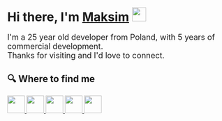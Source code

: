 <h1 align="left">Hi there, I'm <a href="https://github.com/moxemus">Maksim</a> <img
src="https://github.com/blackcater/blackcater/raw/main/images/Hi.gif" height="32" /></h1>

<!-- Dinosaur 🦕 -->

<p style="font-size: 18px">
   <!-- Welcome to my profile! <br>-->
    I'm a 25 year old developer from Poland, with 5 years of commercial development.<br>
    Thanks for visiting and I'd love to connect.
</p>

<h2 align="left">🔍 Where to find me</h3>    

<div align="left">
<a href="https://www.linkedin.com/in/moxemus/">
  <img src="https://img.shields.io/badge/linkedin-%230077B5.svg?style=for-the-badge&logo=linkedin&logoColor=white)" height="40" />
</a>
<a href="mailto:maksim.part@gmail.com">
  <img src="https://img.shields.io/badge/Gmail-D14836?style=for-the-badge&logo=gmail&logoColor=white" height="40" />
</a>
<a href="https://t.me/moxemus">
  <img src="https://img.shields.io/badge/Telegram-2CA5E0?style=for-the-badge&logo=telegram&logoColor=white" height="40" />
</a>
<a href="https://www.codewars.com/users/moxemus">
  <img src="https://img.shields.io/badge/Codewars-B1361E?style=for-the-badge&logo=codewars&logoColor=grey" height="40" />
</a>
<a href="https://leetcode.com/moxemus/">
  <img src="https://img.shields.io/badge/LeetCode-000000?style=for-the-badge&logo=LeetCode&logoColor=#d16c06" height="40" />
</a>

</div>
